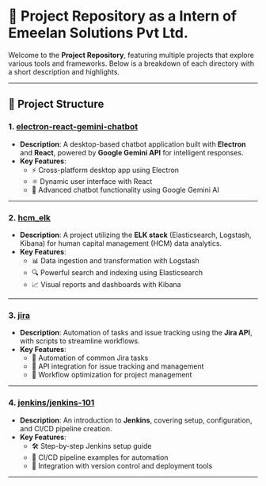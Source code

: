 # 🚀 Project Repository as a Intern of Emeelan Solutions Pvt Ltd.

Welcome to the **Project Repository**, featuring multiple projects that explore various tools and frameworks. Below is a breakdown of each directory with a short description and highlights.

---

## 📂 Project Structure

### 1. **[electron-react-gemini-chatbot](./electron-react-gemini-chatbot)**
   - **Description**: A desktop-based chatbot application built with **Electron** and **React**, powered by **Google Gemini API** for intelligent responses.
   - **Key Features**:
     - ⚡ Cross-platform desktop app using Electron
     - ⚛️ Dynamic user interface with React
     - 🧠 Advanced chatbot functionality using Google Gemini AI

---

### 2. **[hcm_elk](./hcm_elk)**
   - **Description**: A project utilizing the **ELK stack** (Elasticsearch, Logstash, Kibana) for human capital management (HCM) data analytics.
   - **Key Features**:
     - 📊 Data ingestion and transformation with Logstash
     - 🔍 Powerful search and indexing using Elasticsearch
     - 📈 Visual reports and dashboards with Kibana

---

### 3. **[jira](./jira)**
   - **Description**: Automation of tasks and issue tracking using the **Jira API**, with scripts to streamline workflows.
   - **Key Features**:
     - 🤖 Automation of common Jira tasks
     - 📝 API integration for issue tracking and management
     - 🔄 Workflow optimization for project management

---

### 4. **[jenkins/jenkins-101](./jenkins/jenkins-101)**
   - **Description**: An introduction to **Jenkins**, covering setup, configuration, and CI/CD pipeline creation.
   - **Key Features**:
     - 🛠️ Step-by-step Jenkins setup guide
     - 🚀 CI/CD pipeline examples for automation
     - 🔧 Integration with version control and deployment tools

---

